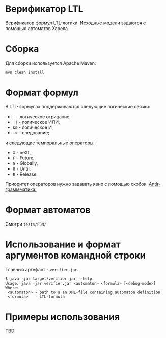 # Верификатор LTL

Верификатор формул LTL-логики. Исходные модели задаются с помощью автоматов Харела.

# Сборка

Для сборки используется Apache Maven:

```
mvn clean install
```

# Формат формул

В LTL-формулах поддерживаются следующие логические связки:
* `!` - логическое отрицание,
* `||` - логическое ИЛИ,
* `&&` - логическое И,
* `->` - следование;

и следующие темпоральные операторы:
* `X` - neXt,
* `F` - Future,
* `G` - Globally,
* `U` - Until,
* `R` - Release.

Приоритет операторов нужно задавать явно с помощью скобок. [Antlr-граммматика.](https://github.com/wotopul/temporal-logic-verifier/blob/master/src/main/antlr4/org/wotopul/Ltl.g4)

# Формат автоматов

Смотри `tests/FSM/`

# Использование и формат аргументов командной строки

Главный артефакт - `verifier.jar`.

```
$ java -jar target/verifier.jar --help
Usage: java -jar verifier.jar <automaton> <formula> [<debug-mode>]
Where:
 <automaton> - path to a an XML-file containing automaton definition
 <formula>   - LTL-formula
```

# Примеры использования

TBD
